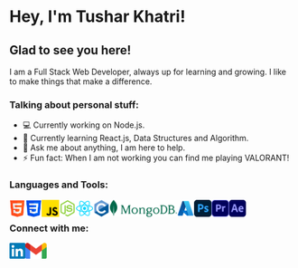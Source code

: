 <h1> Hey, I'm Tushar Khatri! </h1>

<h2> Glad to see you here! </h2>

I am a Full Stack Web Developer, always up for learning and growing. I like to make things that make a difference.

<h3> Talking about personal stuff: </h3>

- 💻 Currently working on Node.js.
- 📖 Currently learning React.js, Data Structures and Algorithm.
- 💬 Ask me about anything, I am here to help.
- ⚡ Fun fact: When I am not working you can find me playing VALORANT!

<h3> Languages and Tools: </h3>

<img align = "left" src = "Logos/html.png" alt = "HTML" height = "30px"> 
<img align = "left" src = "Logos/css.png" alt = "CSS" height = "30px"> 
<img align = "left"src = "Logos/js.png" alt = "JavaScript" height = "30px"> 
<img align = "left" src = "Logos/nodejs.png" alt = "NodeJs" height = "30px"> 
<img align = "left" src = "Logos/reactjs.png" alt = "ReactJs" height = "30px"> 
<img align = "left" src = "Logos/cpp.png" alt = "C++" height = "30px"> 
<img align = "left" src = "Logos/mongo.png" alt = "MongoDB" height = "30px">
<img align = "left" src = "Logos/azure.png" alt = "Azure" height = "30px">
<img align = "left" src = "Logos/ps.png" alt = "Adobe Photoshop" height = "30px"> 
<img align = "left" src = "Logos/ap.png" alt = "Adobe Premiere Pro" height = "30px"> 
<img align = "left" src = "Logos/ae.png" alt = "Adobe After Effects" height = "30px"> 

<br>

<h3> Connect with me: </h3>

<a href = "https://www.linkedin.com/in/tushar-khatri-06617a212/" target = "_blank"> <img align = "left" src = "Logos/linkedin.png" alt = "Linkedin Profile" height = "28px"> </a>
<a href = "mailto:tusharkhatri365@gmail.com"> <img align = "left" src = "Logos/gmail.png" alt = "Gmail" height = "28px"> </a>
